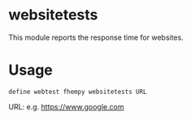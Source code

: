 
# websitetests
This module reports the response time for websites.

# Usage
```
define webtest fhempy websitetests URL
```

URL: e.g. https://www.google.com
